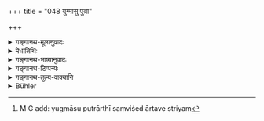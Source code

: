 +++
title = "048 युग्मासु पुत्रा"

+++

<details><summary>गङ्गानथ-मूलानुवादः</summary>

On the even days male children are conceived, and female ones on the uneven days; therefore one who desires a son should have recourse to ones wife on the even days of her “season.”—(48)
</details>

<details><summary>मेधातिथिः</summary>

तासु दशसु या युग्मा रात्रयः षष्ठ्य् अष्टमी दशमी द्वादशी चतुर्दशी षोषशी तासूपगच्छतः पुत्रा जायन्ते ।[^११६] **अयुग्मासु स्त्रियो** दुहितरः । **तस्मात्** पुत्रोत्पत्तिसिद्ध्यर्थं **युग्मासु संविशेद्** भजेत मैथुनधर्मेण **स्त्रियम् अर्तवे** । अनुवादो ऽयम् । अयम् अपि नियम एव- अनुत्पन्नपुत्रस्यायुग्मास्व् अगमनम् ॥ ३.४८ ॥


[^११६]:
     M G add: yugmāsu putrārthī saṃviśed ārtave striyam
</details>

<details><summary>गङ्गानथ-भाष्यानुवादः</summary>

Among the said ten days, the ‘even days’ are the sixth, the eighth, the tenth, the twelfth, the fourteenth and the sixteenth; and when one has intercourse with one’s wife on these days, sons are born to him.

‘*One who desires a son should have recourse to one’s wife on the even days of her season*;’—*i.e*., because ‘*female ones*’—*i.e*., daughters are conceived—‘on the uneven days,’—‘*therefore*’ for the bringing about of the birth of sons, ‘*one should have recourse* to’—have sexual intercourse with—‘*one’s wife, on the even days of her season?*’

This is a mere reiteration; and it is also a restrictive rule, the meaning being that ‘one, for whom no sons have been born, should not have intercourse with one’s wife on the uneven days.’—(48)
</details>

<details><summary>गङ्गानथ-टिप्पन्यः</summary>

This verse is quoted in *Parāśaramādhava* (Ācāra, p. 438), where ‘*yugmāsu*’ is explained as ‘even nights’, and ‘*samvishet*’ as ‘should approach’;—in *Vīramitrodaya* (Āhnika, p. 559), which explains ‘*ayugmāsu*’ as ‘odd nights’, and ‘*samvishet*’ as ‘should approach;—also in *Vīramitrodaya* (Saṃskāra p. 153) in support of the view that ‘one who desires a son should approach his wife on the even nights of the period, and he who desires a daughter, on the odd nights’; and adds that though the text speaks simply of ‘nights’, yet the act should be done *after midnight*; and also that the special mention of the ‘night’ clearly indicates that intercourse during the day is forbidden.

*Smṛtitattva* quotes this verse as describing the results accruing from
approaching one’s wife on certain days.

This is quoted in *Aparārka* (p. 103);—in *Hemādri* (Kāla, p. 722);—in
*Saṃskāramayūkha* (p. 16);—in *Smṛticandrikā* (Saṃskāra, p. 37);—in
*Saṃskāraratnamālā* (p. 680);—and in *Nṛsiṃhaprasāda* (Saṃskāra, p. 24
*b*).
</details>

<details><summary>गङ्गानथ-तुल्य-वाक्यानि</summary>

**(verses 3.45-50)  
**

See Comparative notes for [Verse 3.45].
</details>

<details><summary>Bühler</summary>

048	On the even nights sons are conceived and daughters on the uneven ones; hence a man who desires to have sons should approach his wife in due season on the even (nights).
</details>
